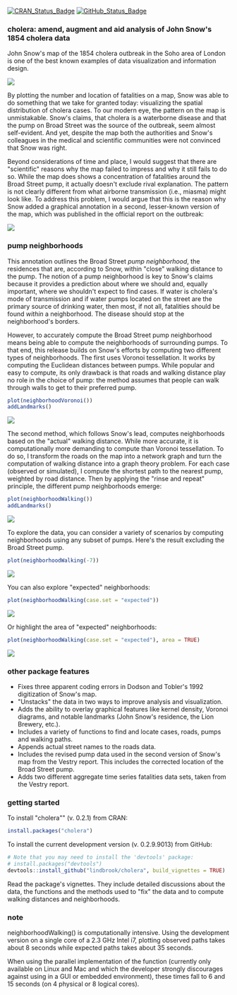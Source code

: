 
<!-- README.md is generated from README.Rmd. Please edit that file -->
[![CRAN\_Status\_Badge](http://www.r-pkg.org/badges/version/cholera)](https://cran.r-project.org/package=cholera)
[![GitHub\_Status\_Badge](https://img.shields.io/badge/GitHub-0.2.9.9013-red.svg)](https://github.com/lindbrook/cholera/blob/master/NEWS)

### cholera: amend, augment and aid analysis of John Snow's 1854 cholera data

John Snow's map of the 1854 cholera outbreak in the Soho area of London is one of the best known examples of data visualization and information design.

![](vignettes/msu-snows-mapB.jpg)

By plotting the number and location of fatalities on a map, Snow was able to do something that we take for granted today: visualizing the spatial distribution of cholera cases. To our modern eye, the pattern on the map is unmistakable. Snow's claims, that cholera is a waterborne disease and that the pump on Broad Street was the source of the outbreak, seem almost self-evident. And yet, despite the map both the authorities and Snow's colleagues in the medical and scientific communities were not convinced that Snow was right.

Beyond considerations of time and place, I would suggest that there are "scientific" reasons why the map failed to impress and why it still fails to do so. While the map does shows a concentration of fatalities around the Broad Street pump, it actually doesn't exclude rival explanation. The pattern is not clearly different from what airborne transmission (i.e., miasma) might look like. To address this problem, I would argue that this is the reason why Snow added a graphical annotation in a second, lesser-known version of the map, which was published in the official report on the outbreak:

![](vignettes/fig12-6.png)

### pump neighborhoods

This annotation outlines the Broad Street *pump neighborhood*, the residences that are, according to Snow, within "close" walking distance to the pump. The notion of a pump neighborhood is key to Snow's claims because it provides a prediction about where we should and, equally important, where we shouldn't expect to find cases. If water is cholera's mode of transmission and if water pumps located on the street are the primary source of drinking water, then most, if not all, fatalities should be found *within* a neighborhood. The disease should stop at the neighborhood's borders.

However, to accurately compute the Broad Street pump neighborhood means being able to compute the neighborhoods of surrounding pumps. To that end, this release builds on Snow's efforts by computing two different types of neighborhoods. The first uses Voronoi tessellation. It works by computing the Euclidean distances between pumps. While popular and easy to compute, its only drawback is that roads and walking distance play no role in the choice of pump: the method assumes that people can walk through walls to get to their preferred pump.

``` r
plot(neighborhoodVoronoi())
addLandmarks()
```

![](man/figures/README-voronoi-1.png)

The second method, which follows Snow's lead, computes neighborhoods based on the "actual" walking distance. While more accurate, it is computationally more demanding to compute than Voronoi tessellation. To do so, I transform the roads on the map into a network graph and turn the computation of walking distance into a graph theory problem. For each case (observed or simulated), I compute the shortest path to the nearest pump, weighted by road distance. Then by applying the "rinse and repeat" principle, the different pump neighborhoods emerge:

``` r
plot(neighborhoodWalking())
addLandmarks()
```

![](man/figures/README-walk-1.png)

To explore the data, you can consider a variety of scenarios by computing neighborhoods using any subset of pumps. Here's the result excluding the Broad Street pump.

``` r
plot(neighborhoodWalking(-7))
```

![](man/figures/README-walk7-1.png)

You can also explore "expected" neighborhoods:

``` r
plot(neighborhoodWalking(case.set = "expected"))
```

![](man/figures/README-expected-1.png)

Or highlight the area of "expected" neighborhoods:

``` r
plot(neighborhoodWalking(case.set = "expected"), area = TRUE)
```

![](man/figures/README-expected_area-1.png)

### other package features

-   Fixes three apparent coding errors in Dodson and Tobler's 1992 digitization of Snow's map.
-   "Unstacks" the data in two ways to improve analysis and visualization.
-   Adds the ability to overlay graphical features like kernel density, Voronoi diagrams, and notable landmarks (John Snow's residence, the Lion Brewery, etc.).
-   Includes a variety of functions to find and locate cases, roads, pumps and walking paths.
-   Appends actual street names to the roads data.
-   Includes the revised pump data used in the second version of Snow's map from the Vestry report. This includes the corrected location of the Broad Street pump.
-   Adds two different aggregate time series fatalities data sets, taken from the Vestry report.

### getting started

To install "cholera"" (v. 0.2.1) from CRAN:

``` r
install.packages("cholera")
```

To install the current development version (v. 0.2.9.9013) from GitHub:

``` r
# Note that you may need to install the 'devtools' package:
# install.packages("devtools")
devtools::install_github("lindbrook/cholera", build_vignettes = TRUE)
```

Read the package's vignettes. They include detailed discussions about the data, the functions and the methods used to "fix" the data and to compute walking distances and neighborhoods.

### note

neighborhoodWalking() is computationally intensive. Using the development version on a single core of a 2.3 GHz Intel i7, plotting observed paths takes about 8 seconds while expected paths takes about 35 seconds.

When using the parallel implementation of the function (currently only available on Linux and Mac and which the developer strongly discourages against using in a GUI or embedded environment), these times fall to 6 and 15 seconds (on 4 physical or 8 logical cores).
